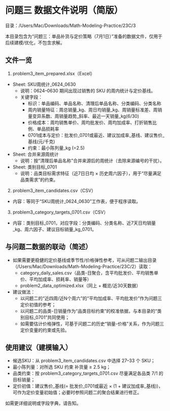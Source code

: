 # 问题三 数据文件说明（简版）

目录：/Users/Mac/Downloads/Math-Modeling-Practice/23C/3

本目录包含为“问题三：单品补货与定价策略（7月1日）”准备的数据文件，仅用于后续建模/优化，不包含求解。

## 文件一览

1) problem3_item_prepared.xlsx（Excel）
- Sheet: SKU周统计_0624_0630
  - 说明：0624–0630 期间出现过销售的 SKU 的周内统计与定价基线。
  - 关键字段：
    - 标识：单品编码、单品名称、清理后单品名称、分类编码、分类名称
    - 周内销量特征：周总销量_kg、周日均销量_kg、周销量标准差、周销量变异系数、周销量趋势_斜率、最近一天销量_kg(6/30)
    - 价格成本：周均销售单价、周均批发价、周均加成率、打折销售比例、单品损耗率
    - 0701成本与定价：批发价_0701或最近、建议加成率_基线、建议售价_基线(元/千克)
    - 约束：最小陈列量_kg (=2.5)
- Sheet: 合并来源周统计
  - 说明：按“清理后单品名称”合并来源后的周统计（去除来源编号的干扰）。
- Sheet: 类别目标_0701
  - 说明：品类目标需求特征（近7日日均 × 历史周六因子），用于“尽量满足品类需求”的约束。

2) problem3_item_candidates.csv（CSV）
- 内容：等同于“SKU周统计_0624_0630”工作表，便于程序读取。

3) problem3_category_targets_0701.csv（CSV）
- 内容：类别目标_0701，对应字段：分类编码、分类名称、近7天日均销量_kg、周六因子、建议目标销量_kg_0701。

## 与问题二数据的联动（简述）
- 如果需要更稳健的定价基线或季节性/价格弹性参考，可从问题二输出目录（/Users/Mac/Downloads/Math-Modeling-Practice/23C/2）读取：
  - category_daily_sales.csv（品类-日聚合，含平均批发价、平均销售单价、平均加成率、损耗率、销量等）
  - problem2_data_optimized.xlsx（同上 + 概览/近30天数据）
- 建议做法：
  - 以问题二的“近四周/近N个周六”的“平均加成率、平均批发价”作为问题三定价初值的参考；
  - 以问题二的品类-日销量作为“品类目标约束”的校准依据，与本目录的“类别目标_0701”共同使用；
  - 如需要估计价格弹性，可基于问题二的历史“销量-价格”关系，作为问题三定价变量的约束或先验。

## 使用建议（建模输入）
- 候选SKU：从 problem3_item_candidates.csv 中选择 27–33 个 SKU；
- 最小陈列量：对所选 SKU 约束 补货量 ≥ 2.5 kg；
- 品类约束：按 problem3_category_targets_0701.csv 尽量满足各品类 7/1 的目标销量；
- 定价初值：建议售价_基线(= 批发价_0701或最近 × (1 + 建议加成率_基线))，可作为定价变量初始值；必要时参照问题二的聚合结果进行修正。

如需更详细说明或字段字典，请告知。